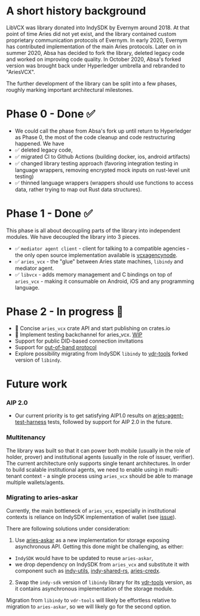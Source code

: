 # A short history background
LibVCX was library donated into IndySDK by Evernym around 2018. At that point of time Aries did not yet
exist, and the library contained custom proprietary communication protocols of Evernym. In early 2020,
Evernym has contributed implementation of the main Aries protocols. Later on in summer 2020, Absa has 
decided to fork the library, deleted legacy code and worked on improving code quality. In October 2020, 
Absa's forked version was brought back under Hyperledger umbrella and rebranded to "AriesVCX".

The further development of the library can be split into a few phases, roughly marking important 
architectural milestones.

# Phase 0 - Done ✅
- We could call the phase from Absa's fork up until return to Hyperledger as Phase 0, the most of the 
code cleanup and code restructuring happened. We have
- ✅ deleted legacy code, 
- ✅ migrated CI to Github Actions (building docker, ios, android artifacts)
- ✅ changed library testing approach (favoring integration testing in language wrappers, removing 
  encrypted mock inputs on rust-level unit testing)
- ✅ thinned language wrappers (wrappers should use functions to access data, rather trying to map out 
  Rust data structures).

# Phase 1 - Done ✅
This phase is all about decoupling parts of the library into independent modules. We have decoupled 
the library into 3 pieces.
- ✅ `mediator agent client` - client for talking to a compatible agencies - the only open source 
  implementation available is [vcxagencynode](https://github.com/AbsaOSS/vcxagencynode).
- ✅ `aries_vcx` - the "glue" between Aries state machines, `libindy` and mediator agent.  
- ✅ `libvcx` - adds memory management and C bindings on top of `aries_vcx` - making it consumable
   on Android, iOS and any programming language.

# Phase 2 - In progress 🚧
- 🚧 Concise `aries_vcx` crate API and start publishing on crates.io
- 🚧 Implement testing backchannel for aries_vcx. [WIP](https://github.com/hyperledger/aries-agent-test-harness/pull/243)
- Support for public DID-based connection invitations
- Support for [out-of-band protocol](https://github.com/hyperledger/aries-rfcs/tree/master/features/0434-outofband)
- Explore possibility migrating from IndySDK `libindy` to [vdr-tools](https://gitlab.com/evernym/verity/vdr-tools) 
  forked version of `libindy`.

# Future work 

### AIP 2.0
- Our current priority is to get satisfying AIP1.0 results
  on [aries-agent-test-harness](https://github.com/hyperledger/aries-agent-test-harness) tests, 
  followed by support for AIP 2.0 in the future.
  
### Multitenancy 
The library was built so that it can power both mobile (usually in the role of holder, prover) and 
institutional agents (usually in the role of issuer, verifier). The current architecture only supports 
single tenant architectures. In order to build scalable institutional agents, we need to enable 
using in multi-tenant context - a single process using `aries_vcx` should be able to 
manage multiple wallets/agents. 

### Migrating to aries-askar
Currently, the main bottleneck of `aries_vcx`, especially in institutional contexts is reliance on 
IndySDK implementation of wallet (see [issue](https://github.com/hyperledger/indy-sdk/issues/2164)). 

There are following solutions under consideration:
1. Use [aries-askar](https://github.com/andrewwhitehead/aries-askar) as a new implementation for storage 
exposing asynchronous API. Getting this done might be challenging, as either:
- `IndySDK` would have to be updated to reuse `aries-askar`,
- we drop dependency on IndySDK from `aries_vcx` and substitute it with component such as 
  [indy-utils](https://docs.rs/crate/indy-utils/0.3.2), 
  [indy-shared-rs](https://github.com/bcgov/indy-shared-rs), 
  [aries-credx](https://github.com/sovrin-foundation/aries-credx-framework-rs).
2. Swap the `indy-sdk` version of `libindy` library for its [vdr-tools](https://gitlab.com/evernym/verity/vdr-tools)
   version, as it contains asynchronous implementation of the storage module.
   
Migration from `libindy` to `vdr-tools` will likely be effortless relative to migration to `aries-askar`,
so we will likely go for the second option.







